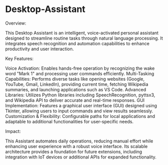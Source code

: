 # Desktop-Assistant
Overview:

This Desktop Assistant is an intelligent, voice-activated personal assistant designed to streamline routine tasks through natural language processing. It integrates speech recognition and automation capabilities to enhance productivity and user interaction.

Key Features:

Voice Activation: Enables hands-free operation by recognizing the wake word "Mark 1" and processing user commands efficiently.
Multi-Tasking Capabilities: Performs diverse tasks like opening websites (Google, YouTube, Gmail, LinkedIn), providing current time, fetching Wikipedia summaries, and launching applications such as VS Code.
Advanced Libraries: Utilizes Python libraries including SpeechRecognition, pyttsx3, and Wikipedia API to deliver accurate and real-time responses.
GUI Implementation: Features a graphical user interface (GUI) designed using Tkinter, allowing users to input commands and view results seamlessly.
Customization & Flexibility: Configurable paths for local applications and adaptable to additional functionalities for user-specific needs.

Impact:

This Assistant automates daily operations, reducing manual effort while enhancing user experience with a robust voice interface. Its scalable architecture provides a foundation for future extensions, including integration with IoT devices or additional APIs for expanded functionality.
